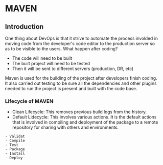 # MAVEN

## Introduction

One thing about DevOps is that it strive to automate the process involded in moving code from the developer's code editor to the production server so as to be visible to the users.
What happen after coding?

- The code will need to be built
- The built project will need to be tested
- Then it will be sent to different servers (production, DR, etc)

Maven is used for the building of the project after developers finish coding. It also carried out testing to be sure all the dependencies and other plugins needed to run the project is present and built with the code base.

### Lifecycle of MAVEN

- Clean Lifecycle: This removes previous build logs from the history.
- Default Lidecycle: This involves various actions. It is the default actions that is involved in compiling and deployment of the package to a remote repository for sharing with others and environments.

```
- Validat
- Compile
- Test
- Package
- Install
- Deploy

```

